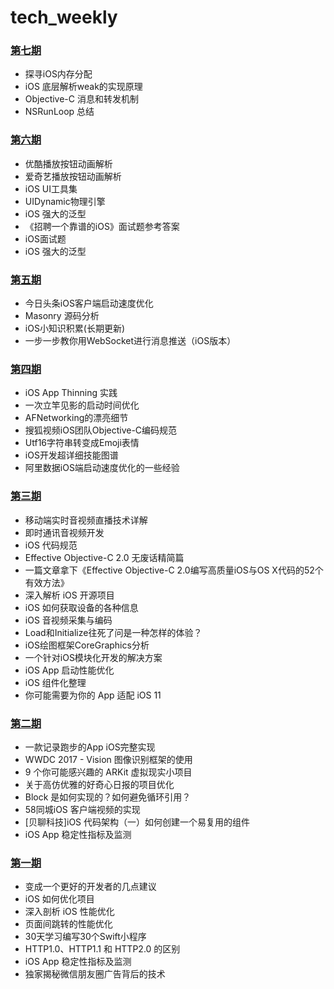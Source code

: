 # tech_weekly



### [第七期](https://github.com/GoldenRocking/tech_weekly/tree/master/第七期/第七期周报.md)

* 探寻iOS内存分配
*  iOS 底层解析weak的实现原理
* Objective-C 消息和转发机制
* NSRunLoop 总结


### [第六期](https://github.com/GoldenRocking/tech_weekly/tree/master/第六期/第六期周报.md)

* 优酷播放按钮动画解析
* 爱奇艺播放按钮动画解析
* iOS UI工具集
* UIDynamic物理引擎
* iOS 强大的泛型
* 《招聘一个靠谱的iOS》面试题参考答案
*  iOS面试题
* iOS 强大的泛型

### [第五期](https://github.com/GoldenRocking/tech_weekly/tree/master/第五期/第五期周报.md)

* 今日头条iOS客户端启动速度优化
* Masonry 源码分析
* iOS小知识积累(长期更新)
* 一步一步教你用WebSocket进行消息推送（iOS版本）

### [第四期](https://github.com/GoldenRocking/tech_weekly/tree/master/第四期/第四期周报.md)

* iOS App Thinning 实践
* 一次立竿见影的启动时间优化
* AFNetworking的漂亮细节
* 搜狐视频iOS团队Objective-C编码规范
* Utf16字符串转变成Emoji表情
* iOS开发超详细技能图谱
* 阿里数据iOS端启动速度优化的一些经验


### [第三期](https://github.com/GoldenRocking/tech_weekly/tree/master/第三期/第三期周报.md)

* 移动端实时音视频直播技术详解
* 即时通讯音视频开发
* iOS 代码规范
* Effective Objective-C 2.0 无废话精简篇
* 一篇文章拿下《Effective Objective-C 2.0编写高质量iOS与OS X代码的52个有效方法》
* 深入解析 iOS 开源项目
* iOS 如何获取设备的各种信息
* iOS 音视频采集与编码
* Load和Initialize往死了问是一种怎样的体验？
* iOS绘图框架CoreGraphics分析
* 一个针对iOS模块化开发的解决方案
* iOS App 启动性能优化
* iOS 组件化整理
* 你可能需要为你的 App 适配 iOS 11

### [第二期](https://github.com/GoldenRocking/tech_weekly/tree/master/第二期/第二期周报.md)

* 一款记录跑步的App iOS完整实现
* WWDC 2017 - Vision 图像识别框架的使用
* 9 个你可能感兴趣的 ARKit 虚拟现实小项目
* 关于高仿优雅的好奇心日报的项目优化
* Block 是如何实现的？如何避免循环引用？
* 58同城iOS 客户端视频的实现
* [贝聊科技]iOS 代码架构（一）如何创建一个易复用的组件
* iOS App 稳定性指标及监测

### [第一期](https://github.com/GoldenRocking/tech_weekly/tree/master/第一期/第一期周报.md)

* 变成一个更好的开发者的几点建议
* iOS 如何优化项目
* 深入剖析 iOS 性能优化
* 页面间跳转的性能优化
* 30天学习编写30个Swift小程序
* HTTP1.0、HTTP1.1 和 HTTP2.0 的区别
* iOS App 稳定性指标及监测
* 独家揭秘微信朋友圈广告背后的技术




